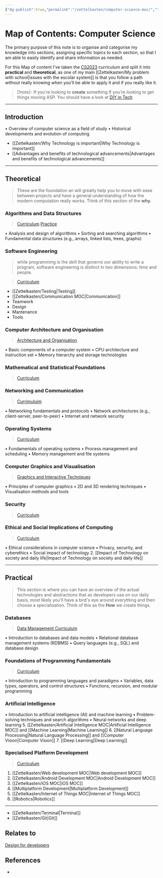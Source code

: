 ```yaml
---
{"dg-publish":true,"permalink":"/zettelkasten/computer-science-moc/","title":"Computer Sience MOC","tags":["core/tech"],"created":"2023-10-11T17:53:10.308+01:00"}
---
```



# Map of Contents:  Computer Science 


The primary purpose of this note is to  organise and categorise my knowledge into sections, assigning specific topics to each section, so that I am able to easily identify and share information as needed. 

For this Map of content I've taken the  [CS2023](https://csed.acm.org/knowledge-areas/) curriculum and split it into **practical** and **theoretical**, as one of my main [[Zettelkasten/My problem with school\|issues with the escolar system]] is that you follow a path without really knowing when you'll be able to apply it and if you really like it.


> [!note]- If you're looking to **create** something
> If you're looking to get things moving ASP. You should have a look at [DIY in Tech](DIY%20in%20Tech)

---
## Introduction


•	Overview of computer science as a field of study
•	Historical developments and evolution of computing
- [[Zettelkasten/Why Technology is important\|Why Technology is important]]
- [[Advantages and benefits of technological advancements\|Advantages and benefits of technological advancements]]


---

## Theoretical

> These are the foundation an will greatly help you to move with ease between projects and have a general understanding of how the modern computation really works. Think of this section of the **why**.

###  Algorithms and Data Structures
> [Curriculum](https://csed.acm.org/wp-content/uploads/2023/09/AL-Version-Gamma.pdf)
> [Practice](https://csed.acm.org/wp-content/uploads/2023/09/SDF-Version-Gamma.pdf)

•	Analysis and design of algorithms
•	Sorting and searching algorithms
•	Fundamental data structures (e.g., arrays, linked lists, trees, graphs)

### Software Engineering
>while programming is the skill that governs our ability to write a program, software engineering is distinct in two dimensions: time and people.

> [Curriculum](https://csed.acm.org/wp-content/uploads/2023/09/SE-Version-Gamma.pdf)

- [[Zettelkasten/Testing\|Testing]]
- [[Zettelkasten/Communication MOC\|Communication]]
- Teamwork
- Design
- Mantenance
- Tools

### Computer Architecture and Organisation
> [Architecture and Organisation](https://csed.acm.org/wp-content/uploads/2023/09/AR-Version-Gamma.pdf)

•	Basic components of a computer system
•	CPU architecture and instruction set
•	Memory hierarchy and storage technologies

### Mathematical and Statistical Foundations
> [Curriculum](https://csed.acm.org/wp-content/uploads/2023/09/MSF-Version-Gamma-V3.pdf)

### Networking and Communication
> [Currimuluim](https://csed.acm.org/wp-content/uploads/2023/09/NC-Version-Gamma.pdf)

•	Networking fundamentals and protocols
•	Network architectures (e.g., client-server, peer-to-peer)
•	Internet and network security

### Operating Systems
> [Curriculum](https://csed.acm.org/wp-content/uploads/2023/09/OS-Version-Gamma.pdf)

•	Fundamentals of operating systems
•	Process management and scheduling
•	Memory management and file systems

###  Computer Graphics and Visualisation
> [Graphics and Interactive Techniques](https://csed.acm.org/wp-content/uploads/2023/09/GIT-Version-Gamma.pdf)

•	Principles of computer graphics
•	2D and 3D rendering techniques
•	Visualisation methods and tools

### Security
> [Curriculum](https://csed.acm.org/wp-content/uploads/2023/09/SEC-Version-Gamma.pdf)


### Ethical and Social Implications of Computing
> [Curriculum](https://csed.acm.org/wp-content/uploads/2023/09/SEP-Version-Gamma.pdf)

•	Ethical considerations in computer science
•	Privacy, security, and cyberethics
•	Social impact of technology
2. [[Impact of Technology on society and  daily life\|Impact of Technology on society and  daily life]]


---

## Practical 

> This section is where you can have an overview of the actual technologies and abstractions that as developers use on our daily basis, most likely you'll have a bird's eye around everything and then choose a specialisation. Think of this as the **How** we create things.

### Databases
> [Data Management Curriculum](https://csed.acm.org/wp-content/uploads/2023/09/DM-Version-Gamma.pdf)

•	Introduction to databases and data models
•	Relational database management systems (RDBMS)
•	Query languages (e.g., SQL) and database design

### Foundations of Programming Fundamentals
> [Curriculum](https://csed.acm.org/wp-content/uploads/2023/09/FPL-Version-Gamma.pdf)

•	Introduction to programming languages and paradigms
•	Variables, data types, operators, and control structures
•	Functions, recursion, and modular programming

### Artificial Intelligence
•	Introduction to artificial intelligence (AI) and machine learning
•	Problem-solving techniques and search algorithms
•	Neural networks and deep learning
5. [[Zettelkasten/Artificial Intelligence MOC\|Artificial Intelligence MOC]] and [[Machine Learning\|Machine Learning]]
6. [[Natural Language Processing\|Natural Language Processing]] and [[Computer Vision\|Computer Vision]]
7. [[Deep Learning\|Deep Learning]]

### Specialised Platform Development
> [Curriculum](https://csed.acm.org/wp-content/uploads/2023/09/SPD-Version-Gamma.pdf)

1. [[Zettelkasten/Web development MOC\|Web development MOC]]
2. [[Zettelkasten/Android Development MOC\|Android Development MOC]]
3. [[Zettelkasten/iOS MOC\|iOS MOC]]
4. [[Multiplatform Development\|Multiplatform Development]]
8. [[Zettelkasten/Internet of Things MOC\|Internet of Things MOC]]
9. [[Robotics\|Robotics]]

---


- [[Zettelkasten/Terminal\|Terminal]]
- [[Zettelkasten/Git\|Git]]

## Relates to

[Design for developers](https://csed.acm.org/wp-content/uploads/2023/09/HCI-Version-Gamma.pdf)
## References

- 